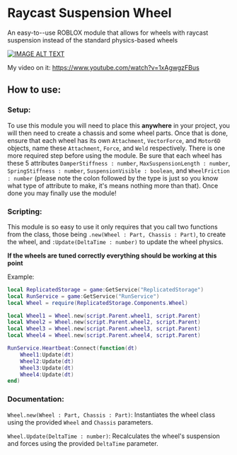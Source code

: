 # Raycast Suspension Wheel

An easy-to--use ROBLOX module that allows for wheels with raycast suspension instead of the standard physics-based wheels

[![IMAGE ALT TEXT](http://img.youtube.com/vi/1xAgwgzFBus/0.jpg)](http://www.youtube.com/watch?v=1xAgwgzFBus "The WHEEL (and suspension...)")

My video on it: https://www.youtube.com/watch?v=1xAgwgzFBus

## How to use:

### Setup:

To use this module you will need to place this **anywhere** in your project, you will then need to create a chassis and some wheel parts. Once that is done, ensure that each wheel has its own `Attachment`, `VectorForce`, and `Motor6D` objects, name these `Attachment`, `Force`, and `Weld` respectively. There is one more required step before using the module. Be sure that each wheel has these 5 attributes `DamperStiffness : number`, `MaxSuspensionLength : number`, `SpringStiffness : number`, `SuspensionVisible : boolean`, and `WheelFriction : number` (please note the colon followed by the type is just so you know what type of attribute to make, it's means nothing more than that). Once done you may finally use the module!

### Scripting:

This module is so easy to use it only requires that you call two functions from the class, those being `.new(Wheel : Part, Chassis : Part)`, to create the wheel, and `:Update(DeltaTime : number)` to update the wheel physics.

**If the wheels are tuned correctly everything should be working at this point** 

Example:
```lua
local ReplicatedStorage = game:GetService("ReplicatedStorage")
local RunService = game:GetService("RunService")
local Wheel = require(ReplicatedStorage.Components.Wheel)

local Wheel1 = Wheel.new(script.Parent.wheel1, script.Parent)
local Wheel2 = Wheel.new(script.Parent.wheel2, script.Parent)
local Wheel3 = Wheel.new(script.Parent.wheel3, script.Parent)
local Wheel4 = Wheel.new(script.Parent.wheel4, script.Parent)

RunService.Heartbeat:Connect(function(dt)
	Wheel1:Update(dt)
	Wheel2:Update(dt)
	Wheel3:Update(dt)
	Wheel4:Update(dt)
end)

```

### Documentation:

`Wheel.new(Wheel : Part, Chassis : Part)`: Instantiates the wheel class using the provided `Wheel` and `Chassis` parameters.

`Wheel.Update(DeltaTime : number)`: Recalculates the wheel's suspension and forces using the provided `DeltaTime` parameter.
